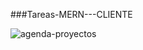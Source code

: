 ###Tareas-MERN---CLIENTE

![agenda-proyectos](https://user-images.githubusercontent.com/32559854/115325772-9a264b80-a162-11eb-8ea7-3d4ded21f487.png)

